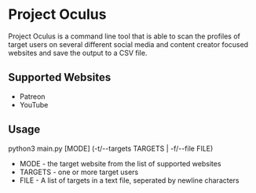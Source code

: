 # Project Oculus
Project Oculus is a command line tool that is able to scan the profiles of target users on several different
social media and content creator focused websites and save the output to a CSV file.

## Supported Websites
- Patreon
- YouTube
  
## Usage
python3 main.py [MODE] (-t/--targets TARGETS | -f/--file FILE)

- MODE - the target website from the list of supported websites
- TARGETS - one or more target users
- FILE - A list of targets in a text file, seperated by newline characters
